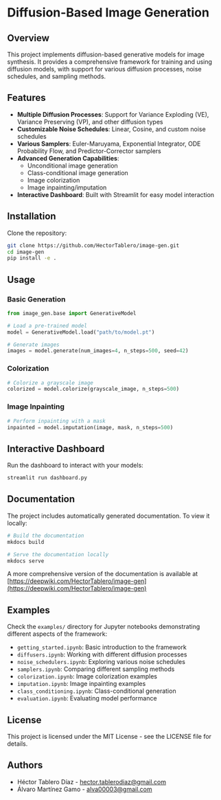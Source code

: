 # Diffusion-Based Image Generation

## Overview

This project implements diffusion-based generative models for image synthesis. It provides a comprehensive framework for training and using diffusion models, with support for various diffusion processes, noise schedules, and sampling methods.

## Features

- **Multiple Diffusion Processes**: Support for Variance Exploding (VE), Variance Preserving (VP), and other diffusion types
- **Customizable Noise Schedules**: Linear, Cosine, and custom noise schedules
- **Various Samplers**: Euler-Maruyama, Exponential Integrator, ODE Probability Flow, and Predictor-Corrector samplers
- **Advanced Generation Capabilities**:
  - Unconditional image generation
  - Class-conditional image generation
  - Image colorization
  - Image inpainting/imputation
- **Interactive Dashboard**: Built with Streamlit for easy model interaction

## Installation

Clone the repository:

```bash
git clone https://github.com/HectorTablero/image-gen.git
cd image-gen
pip install -e .
```

## Usage

### Basic Generation

```python
from image_gen.base import GenerativeModel

# Load a pre-trained model
model = GenerativeModel.load("path/to/model.pt")

# Generate images
images = model.generate(num_images=4, n_steps=500, seed=42)
```

### Colorization

```python
# Colorize a grayscale image
colorized = model.colorize(grayscale_image, n_steps=500)
```

### Image Inpainting

```python
# Perform inpainting with a mask
inpainted = model.imputation(image, mask, n_steps=500)
```

## Interactive Dashboard

Run the dashboard to interact with your models:

```bash
streamlit run dashboard.py
```

## Documentation

The project includes automatically generated documentation. To view it locally:

```bash
# Build the documentation
mkdocs build

# Serve the documentation locally
mkdocs serve
```

A more comprehensive version of the documentation is available at [https://deepwiki.com/HectorTablero/image-gen](https://deepwiki.com/HectorTablero/image-gen)

## Examples

Check the `examples/` directory for Jupyter notebooks demonstrating different aspects of the framework:

- `getting_started.ipynb`: Basic introduction to the framework
- `diffusers.ipynb`: Working with different diffusion processes
- `noise_schedulers.ipynb`: Exploring various noise schedules
- `samplers.ipynb`: Comparing different sampling methods
- `colorization.ipynb`: Image colorization examples
- `imputation.ipynb`: Image inpainting examples
- `class_conditioning.ipynb`: Class-conditional generation
- `evaluation.ipynb`: Evaluating model performance

## License

This project is licensed under the MIT License - see the LICENSE file for details.

## Authors

- Héctor Tablero Díaz - [hector.tablerodiaz@gmail.com](mailto:hector.tablerodiaz@gmail.com)
- Álvaro Martínez Gamo - [alva00003@gmail.com](mailto:alva00003@gmail.com)
